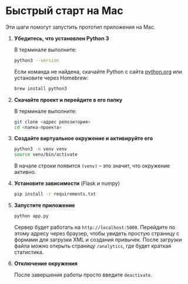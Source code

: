 # Быстрый старт на Mac

Эти шаги помогут запустить прототип приложения на Mac.

1. **Убедитесь, что установлен Python 3**
   
   В терминале выполните:
   ```bash
   python3 --version
   ```
   Если команда не найдена, скачайте Python с сайта [python.org](https://www.python.org/) или установите через Homebrew:
   ```bash
   brew install python3
   ```

2. **Скачайте проект и перейдите в его папку**
   
   В терминале выполните:
   ```bash
   git clone <адрес репозитория>
   cd <папка-проекта>
   ```

3. **Создайте виртуальное окружение и активируйте его**
   
   ```bash
   python3 -m venv venv
   source venv/bin/activate
   ```
   В начале строки появится `(venv)` – это значит, что окружение активно.

4. **Установите зависимости** (Flask и numpy)

   ```bash
   pip install -r requirements.txt
   ```

5. **Запустите приложение**
   
   ```bash
   python app.py
   ```
   Сервер будет работать на `http://localhost:5000`.
   Перейдите по этому адресу через браузер, чтобы увидеть простую страницу с
   формами для загрузки XML и создания привычек. После загрузки файла можно
   открыть страницу `/analytics`, где будет краткая статистика.

6. **Отключение окружения**
   
   После завершения работы просто введите `deactivate`.

